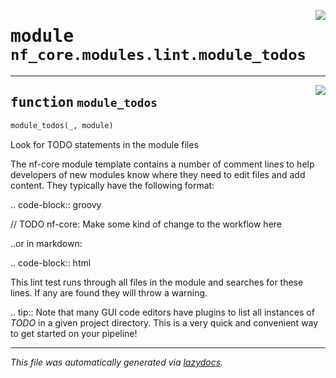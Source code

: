 <!-- markdownlint-disable -->

<a href="../../../../../../tools/nf_core/modules/lint/module_todos.py#L0"><img align="right" style="float:right;" src="https://img.shields.io/badge/-source-cccccc?style=flat-square"></a>

# <kbd>module</kbd> `nf_core.modules.lint.module_todos`

---

<a href="../../../../../../tools/nf_core/modules/lint/module_todos.py#L8"><img align="right" style="float:right;" src="https://img.shields.io/badge/-source-cccccc?style=flat-square"></a>

## <kbd>function</kbd> `module_todos`

```python
module_todos(_, module)
```

Look for TODO statements in the module files

The nf-core module template contains a number of comment lines to help developers of new modules know where they need to edit files and add content. They typically have the following format:

.. code-block:: groovy

// TODO nf-core: Make some kind of change to the workflow here

..or in markdown:

.. code-block:: html

 <!-- TODO nf-core: Add some detail to the docs here -->

This lint test runs through all files in the module and searches for these lines. If any are found they will throw a warning.

.. tip:: Note that many GUI code editors have plugins to list all instances of _TODO_ in a given project directory. This is a very quick and convenient way to get started on your pipeline!

---

_This file was automatically generated via [lazydocs](https://github.com/ml-tooling/lazydocs)._
